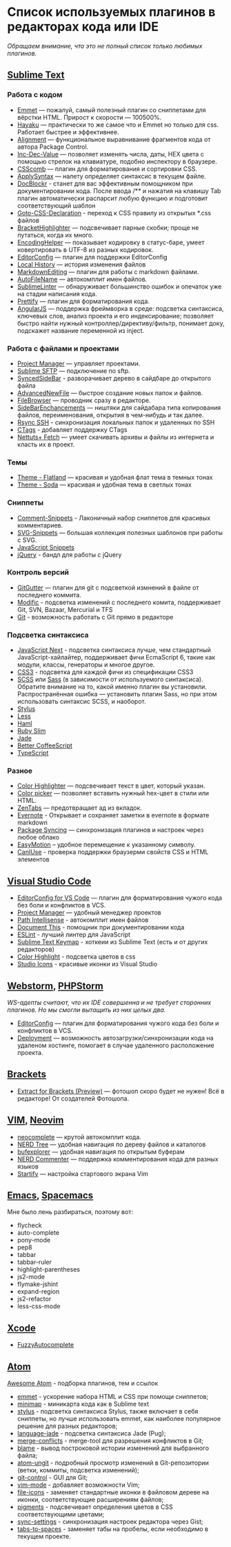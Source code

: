 # Список используемых плагинов в редакторах кода или IDE

_Обращаем внимание, что это не полный список только любимых плагинов._

## [Sublime Text](https://www.sublimetext.com/)

### Работа с кодом
- [Emmet](http://emmet.io) — пожалуй, самый полезный плагин со сниппетами для вёрстки HTML. Прирост к скорости — 100500%.
- [Hayaku](http://hayakubundle.com/) — практически то же самое что и Emmet но только для css. Работает быстрее и эффективнее.
- [Alignment](http://wbond.net/sublime_packages/alignment) — функциональное выравнивание фрагментов кода от автора Package Control.
- [Inc-Dec-Value](https://github.com/rmaksim/Sublime-Text-2-Inc-Dec-Value) — позволяет изменять числа, даты, HEX цвета с помощью стрелок на клавиатуре, подобно инспектору в браузере.
- [CSScomb](https://github.com/csscomb/sublime-csscomb) — плагин для форматирования и сортировки CSS.
- [ApplySyntax](https://github.com/facelessuser/ApplySyntax) — налету определяет синтаксис в текущем файле.
- [DocBlockr](https://github.com/spadgos/sublime-jsdocs) - станет для вас эффективным помощником при документировании кода. После ввода /** и нажатия на клавишу Tab плагин автоматически распарсит любую функцию и подготовит соответствующий шаблон
- [Goto-CSS-Declaration](https://github.com/rmaksim/Sublime-Text-2-Goto-CSS-Declaration) - переход к CSS правилу из открытых *.css файлов
- [BracketHighlighter](https://github.com/facelessuser/BracketHighlighter) — подсвечивает парные скобки; проще не путаться, когда их много.
- [EncodingHelper](https://github.com/titoBouzout/EncodingHelper) — показывает кодировку в статус-баре, умеет ковертировать в UTF-8 из разных кодировок.
- [EditorConfig](https://github.com/sindresorhus/editorconfig-sublime) — плагин для поддержки EditorConfig
- [Local History](https://github.com/vishr/local-history) — история изменения файлов
- [MarkdownEditing](https://github.com/SublimeText-Markdown/MarkdownEditing) — плагин для работы с markdown файлами.
- [AutoFileName](https://github.com/BoundInCode/AutoFileName) — автокомплит имен файлов.
- [SublimeLinter](http://www.sublimelinter.com/en/latest/) — обнаруживает большинство ошибок и опечаток  уже на стадии написания кода.
- [Prettify](https://github.com/victorporof/Sublime-HTMLPrettify) — плагин для форматирования кода.
- [AngularJS](https://github.com/angular-ui/AngularJS-sublime-package) — поддержка фреймворка в среде: подсветка синтаксиса, ключевых слов, анализ проекта и его индексирование; позволяет быстро найти нужный контроллер/директиву/фильтр, понимает доку, подскажет название переменной из inject.

### Работа с файлами и проектами
- [Project Manager](https://github.com/randy3k/Project-Manager) — управляет проектами.
- [Sublime SFTP](http://wbond.net/sublime_packages/sftp) — подключение по sftp.
- [SyncedSideBar](https://github.com/sobstel/SyncedSideBar) - разворачивает дерево в сайдбаре до открытого файла
- [AdvancedNewFile](https://github.com/skuroda/Sublime-AdvancedNewFile) — быстрое создание новых папок и файлов.
- [FileBrowser](https://github.com/aziz/SublimeFileBrowser) — проводник сразу в редакторе.
- [SideBarEnchancements](https://github.com/titoBouzout/SideBarEnhancements) —  ништяки для сайдабара типа копирования файлов, переименования, открытия в чем-нибудь и так далее.
- [Rsync SSH](https://github.com/davidolrik/sublime-rsync-ssh) - синхронизация локальных папок и удаленных по SSH
- [CTags](https://github.com/SublimeText/CTags) - добавляет поддержку CTags
- [Nettuts+ Fetch](http://net.tutsplus.com/articles/news/introducing-nettuts-fetch/) — умеет скачивать архивы и файлы из интернета и класть их в проект.

### Темы
- [Theme - Flatland](https://github.com/thinkpixellab/flatland) — красивая и удобная флат тема в темных тонах
- [Theme - Soda](http://buymeasoda.github.com/soda-theme/) — красивая и удобная тема в светлых тонах

### Сниппеты
- [Comment-Snippets](https://github.com/hachesilva/Comment-Snippets) - Лаконичный набор сниппетов для красивых комментариев.
- [SVG-Snippets](https://github.com/jorgeatgu/SVG-Snippets) — большая коллекция полезных шаблонов при работы с SVG.
- [JavaScript Snippets](https://github.com/jprichardson/sublime-js-snippets)
- [jQuery](https://github.com/SublimeText/jQuery) - бандл для работы с jQuery

### Контроль версий
- [GitGutter](https://github.com/jisaacks/GitGutter) — плагин для git с подсветкой измнений в файле от последнего коммита.
- [Modific](https://github.com/gornostal/Modific) - подсветка изменений с последнего комита, поддерживает Git, SVN, Bazaar, Mercurial и TFS
- [Git](https://github.com/kemayo/sublime-text-git) - возможность работать с Git прямо в редакторе

### Подсветка синтаксиса
- [JavaScript Next](https://github.com/Benvie/JavaScriptNext.tmLanguage) - подсветка синтаксиса лучше, чем стандартный JavaScript-хайлайтер, поддерживает фичи EcmaScript 6, такие как модули, классы, генераторы и многое другое.
- [CSS3](https://github.com/y0ssar1an/CSS3) - подсветка для каждой фичи из спецификации CSS3
- [SCSS](https://github.com/MarioRicalde/SCSS.tmbundle) или [Sass](https://github.com/nathos/sass-textmate-bundle) (в зависимости от используемого синтаксиса). Обратите внимание на то, какой именно плагин вы установили. Распространённая ошибка — установить плагин Sass, но при этом использовать синтаксис SCSS, и наоборот.
- [Stylus](https://github.com/billymoon/Stylus)
- [Less](https://packagecontrol.io/packages/LESS)
- [Haml](https://github.com/phuibonhoa/handcrafted-haml-textmate-bundle)
- [Ruby Slim](https://github.com/slim-template/ruby-slim.tmbundle)
- [Jade](https://github.com/davidrios/jade-tmbundle)
- [Better Coffee​Script](http://aponxi.github.com/sublime-better-coffeescript/)
- [Type​Script](https://github.com/Microsoft/TypeScript-Sublime-Plugin)

### Разное
- [Color Highlighter](https://github.com/Monnoroch/ColorHighlighter) — подсвечивает текст в цвет, который указан.
- [Color picker](http://weslly.github.io/ColorPicker/) — позволяет вставить нужный hex-цвет в стили или HTML.
- [ZenTabs](https://github.com/travmik/ZenTabs) — предотвращает ад из вкладок.
- [Evernote](https://github.com/bordaigorl/sublime-evernote) - Открывает и сохраняет заметки в evernote в формате markdown
- [Package Syncing](https://github.com/csch0/SublimeText-Package-Syncing) — синхронизация плагинов и настроек через любое облако
- [EasyMotion](https://github.com/tednaleid/sublime-EasyMotion) – удобное перемещение к указанному символу.
- [CanIUse](http://timkl.xyz/sublime-text-caniuse/) - проверка поддержки браузерми свойств CSS и HTML элементов


## [Visual Studio Code](https://code.visualstudio.com/)
- [EditorConfig for VS Code](https://marketplace.visualstudio.com/items?itemName=EditorConfig.EditorConfig) — плагин для форматирования чужого кода без боли и конфликтов в VCS.
- [Project Manager](https://marketplace.visualstudio.com/items?itemName=alefragnani.project-manager) — удобный менеджер проектов
- [Path Intellisense](https://marketplace.visualstudio.com/items?itemName=christian-kohler.path-intellisense) - автокомплит имен файлов
- [Document This](https://marketplace.visualstudio.com/items?itemName=joelday.docthis) - помощник при документировании кода
- [ESLint](https://marketplace.visualstudio.com/items?itemName=dbaeumer.vscode-eslint) - лучший линтер для JavaScript
- [Sublime Text Keymap](https://marketplace.visualstudio.com/items?itemName=ms-vscode.sublime-keybindings) - хоткеии из Sublime Text (есть и от других редакторов)
- [Color Highlight](https://marketplace.visualstudio.com/items?itemName=naumovs.color-highlight) - подсветка цветов в css
- [Studio Icons](https://marketplace.visualstudio.com/items?itemName=jtlowe.vscode-icon-theme) - красивые иконки из Visual Studio


## [Webstorm](https://www.jetbrains.com/webstorm/), [PHPStorm](https://www.jetbrains.com/phpstorm/)
_WS-адепты считают, что их IDE совершенна и не требует сторонних плагинов. Но мы смогли вытащить из них целых два._

- [EditorConfig](http://editorconfig.org) — плагин для форматирования чужого кода без боли и конфликтов в VCS.
- [Deployment](https://www.jetbrains.com/webstorm/help/deployment.html) — возможность автозагрузки/синхронизации кода на удаленом хостинге, помогает в случае удаленного расположение проекта.


## [Brackets](http://brackets.io/)
- [Extract for Brackets (Preview)](https://github.com/adobe/brackets) — фотошоп скоро будет не нужен! Всё в редакторе! От создателей Фотошопа.

## [VIM](http://www.vim.org/download.php), [Neovim](https://github.com/neovim/neovim)
- [neocomplete](https://github.com/Shougo/neocomplete.vim) — крутой автокомплит кода.
- [NERD Tree](https://github.com/scrooloose/nerdtree) — удобная навигация по дереву файлов и каталогов
- [bufexplorer](https://github.com/jlanzarotta/bufexplorer) — удобная навигация по открытым буферам
- [NERD Commenter](https://github.com/scrooloose/nerdcommenter) — поддержка комментирования кода для разных языков
- [Startify](https://github.com/mhinz/vim-startify) — настройка стартового экрана Vim

## [Emacs](https://www.gnu.org/software/emacs/), [Spacemacs](http://spacemacs.org/)
Мне было лень разбираться, поэтому вот:
- flycheck
- auto-complete
- pony-mode
- pep8
- tabbar
- tabbar-ruler
- highlight-parentheses
- js2-mode
- flymake-jshint
- expand-region
- js2-refactor
- less-css-mode

## [Xcode](https://developer.apple.com/xcode/download/)
- [FuzzyAutocomplete](https://github.com/FuzzyAutocomplete/FuzzyAutocompletePlugin)

## [Atom](https://atom.io/)

[Awesome Atom](https://github.com/mehcode/awesome-atom) - подборка плагинов, тем и ссылок

- [emmet](https://atom.io/packages/emmet) - ускорение набора HTML и CSS при помощи сниппетов;
- [minimap](https://atom.io/packages/minimap) - миникарта кода как в Sublime text
- [stylus](https://atom.io/packages/Stylus) - подсветка синтаксиса Stylus, также включает в себя сниппеты, но лучше использовать emmet, как наиболее популярное решение для разных редакторов;
- [language-jade](https://atom.io/packages/language-jade) - подсветка синтаксиса Jade (Pug);
- [merge-conflicts](https://atom.io/packages/merge-conflicts) - merge-tool для разрешения конфликтов в Git;
- [blame](https://atom.io/packages/blame) - вывод построковой истории изменений для выбранного файла;
- [atom-ungit](https://atom.io/packages/atom-ungit) - подробный просмотр изменений в Git-репозитории (ветки, коммиты, подсветка изменений);
- [git-control](https://atom.io/packages/git-control) - GUI для Git;
- [vim-mode](https://atom.io/packages/vim-mode) - добавляет возможности Vim;
- [file-icons](https://atom.io/packages/file-icons) - заменяет стандартные иконки в файловом дереве на иконки, соответствующие расширениям файлов;
- [pigments](https://atom.io/packages/pigments) - подсвечивает определения цветов в CSS соответствующими цветами;
- [sync-settings](https://atom.io/packages/sync-settings) - синхронизация настроек редактора через Gist;
- [tabs-to-spaces](https://atom.io/packages/tabs-to-spaces) - заменяет табы на пробелы, если необходимо в текущем проекте.
